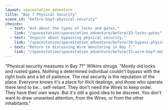 ```yaml
---
layout: spacestation_adventure
title: "Bay 7 Physical Security"
scene_id: "before-bay7-physical-security"
choices:
  - text: "Ask about the types of locks and gates."
    link: "/spacestation/spacestation_adventure/before/33-locks-gates"
  - text: "Inquire about bypassing physical security."
    link: "/spacestation/spacestation_adventure/before/34-bypass-physical-security"
  - text: "Return to discussing Wire monitoring in Bay 7."
    link: "/spacestation/spacestation_adventure/before/31-wire-bay7-monitoring"
---
```


"Physical security measures in Bay 7?" Wilkins shrugs. "Mostly old locks and rusted gates. Nothing a determined individual couldn't bypass with the right tools and a bit of patience. The real security is the reputation of the place. Everyone knows it's a place for illicit dealings, and those who operate there tend to be... self-reliant. They don't need the Wires to keep order. They have their own ways. But it's still a good idea to be discreet. You don't want to draw unwanted attention, from the Wires, or from the other inhabitants."
